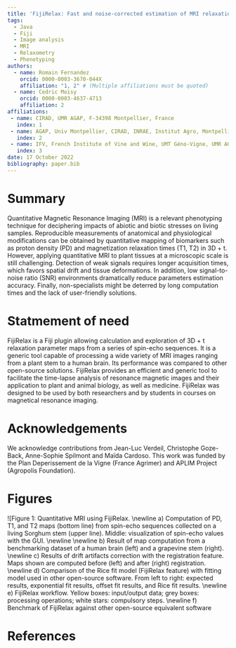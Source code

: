 ```yaml
---
title: 'FijiRelax: Fast and noise-corrected estimation of MRI relaxation maps in 3D + t'
tags:
  - Java
  - Fiji
  - Image analysis
  - MRI
  - Relaxometry
  - Phenotyping
authors:
  - name: Romain Fernandez
    orcid: 0000-0003-3670-044X
    affiliation: "1, 2" # (Multiple affiliations must be quoted)
  - name: Cedric Moisy
    orcid: 0000-0003-4637-4713
    affiliation: 2
affiliations:
 - name: CIRAD, UMR AGAP, F-34398 Montpellier, France
   index: 1
 - name: AGAP, Univ Montpellier, CIRAD, INRAE, Institut Agro, Montpellier, France.
   index: 2
 - name: IFV, French Institute of Vine and Wine, UMT Géno-Vigne, UMR AGAP, F-34398 Montpellier, France.
   index: 3
date: 17 October 2022
bibliography: paper.bib
---
```


# Summary

Quantitative Magnetic Resonance Imaging (MRI) is a relevant phenotyping technique for deciphering impacts of abiotic and biotic stresses on living samples. Reproducible measurements of anatomical and physiological modifications can be obtained by quantitative mapping of biomarkers such as proton density (PD) and magnetization relaxation times (T1, T2) in 3D + t. However, applying quantitative MRI to plant tissues at a microscopic scale is still challenging. Detection of weak signals requires longer acquisition times, which favors spatial drift and tissue deformations. In addition, low signal-to-noise ratio (SNR) environments dramatically reduce parameters estimation accuracy. Finally, non-specialists might be deterred by long computation times and the lack of user-friendly solutions. 

# Statmement of need

FijiRelax is a Fiji plugin allowing calculation and exploration of 3D + t relaxation parameter maps from a series of spin-echo sequences. It is a generic tool capable of processing a wide variety of MRI images ranging from a plant stem to a human brain. Its performance was compared to other open-source solutions. FijiRelax provides an efficient and generic tool to facilitate the time-lapse analysis of resonance magnetic images and their application to plant and animal biology, as well as medicine. FijiRelax was designed to be used by both researchers and by students in courses on magnetical resonance imaging. 


# Acknowledgements

We acknowledge contributions from Jean-Luc Verdeil, Christophe Goze-Back, Anne-Sophie Spilmont and Maïda Cardoso.
This work was funded by the Plan Deperissement de la Vigne (France Agrimer) and APLIM Project (Agropolis Foundation).


# Figures
![Figure 1: Quantitative MRI using FijiRelax. \newline
a) Computation of PD, T1, and T2 maps (bottom line) from spin-echo sequences collected on a living Sorghum stem (upper line). Middle: visualization of spin-echo values with the GUI. \newline
 \newline
b) Result of map computation from a benchmarking dataset of a human brain (left) and a grapevine stem (right).  \newline
c) Results of drift artifacts correction with the registration feature. Maps shown are computed before (left) and after (right) registration.  \newline
d) Comparison of the Rice fit model (FijiRelax feature) with fitting model used in other open-source software. From left to right: expected results, exponential fit results, offset fit results, and Rice fit results. \newline
e) FijiRelax workflow. Yellow boxes: input/output data; grey boxes: processing operations; white stars: compulsory steps. \newline
f) Benchmark of FijiRelax against other open-source equivalent software



# References

